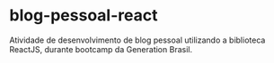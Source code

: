 # blog-pessoal-react
Atividade de desenvolvimento de blog pessoal utilizando a biblioteca ReactJS, durante bootcamp da Generation  Brasil.
